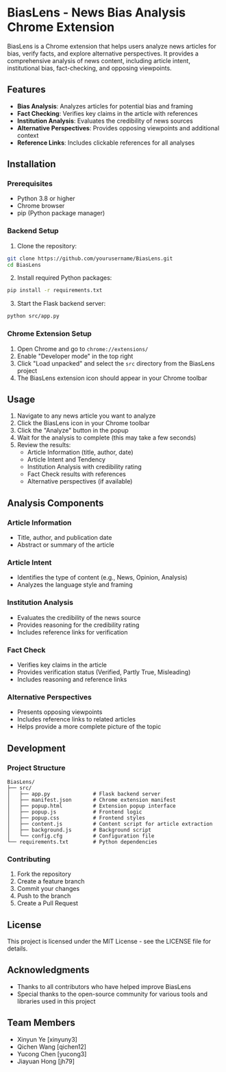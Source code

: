# BiasLens - News Bias Analysis Chrome Extension

BiasLens is a Chrome extension that helps users analyze news articles for bias, verify facts, and explore alternative perspectives. It provides a comprehensive analysis of news content, including article intent, institutional bias, fact-checking, and opposing viewpoints.

## Features

- **Bias Analysis**: Analyzes articles for potential bias and framing
- **Fact Checking**: Verifies key claims in the article with references
- **Institution Analysis**: Evaluates the credibility of news sources
- **Alternative Perspectives**: Provides opposing viewpoints and additional context
- **Reference Links**: Includes clickable references for all analyses

## Installation

### Prerequisites
- Python 3.8 or higher
- Chrome browser
- pip (Python package manager)

### Backend Setup
1. Clone the repository:
```bash
git clone https://github.com/yourusername/BiasLens.git
cd BiasLens
```

2. Install required Python packages:
```bash
pip install -r requirements.txt
```

3. Start the Flask backend server:
```bash
python src/app.py
```

### Chrome Extension Setup
1. Open Chrome and go to `chrome://extensions/`
2. Enable "Developer mode" in the top right
3. Click "Load unpacked" and select the `src` directory from the BiasLens project
4. The BiasLens extension icon should appear in your Chrome toolbar

## Usage

1. Navigate to any news article you want to analyze
2. Click the BiasLens icon in your Chrome toolbar
3. Click the "Analyze" button in the popup
4. Wait for the analysis to complete (this may take a few seconds)
5. Review the results:
   - Article Information (title, author, date)
   - Article Intent and Tendency
   - Institution Analysis with credibility rating
   - Fact Check results with references
   - Alternative perspectives (if available)

## Analysis Components

### Article Information
- Title, author, and publication date
- Abstract or summary of the article

### Article Intent
- Identifies the type of content (e.g., News, Opinion, Analysis)
- Analyzes the language style and framing

### Institution Analysis
- Evaluates the credibility of the news source
- Provides reasoning for the credibility rating
- Includes reference links for verification

### Fact Check
- Verifies key claims in the article
- Provides verification status (Verified, Partly True, Misleading)
- Includes reasoning and reference links

### Alternative Perspectives
- Presents opposing viewpoints
- Includes reference links to related articles
- Helps provide a more complete picture of the topic

## Development

### Project Structure
```
BiasLens/
├── src/
│   ├── app.py              # Flask backend server
│   ├── manifest.json       # Chrome extension manifest
│   ├── popup.html          # Extension popup interface
│   ├── popup.js            # Frontend logic
│   ├── popup.css           # Frontend styles
│   ├── content.js          # Content script for article extraction
│   ├── background.js       # Background script
│   └── config.cfg          # Configuration file
└── requirements.txt        # Python dependencies
```

### Contributing
1. Fork the repository
2. Create a feature branch
3. Commit your changes
4. Push to the branch
5. Create a Pull Request

## License

This project is licensed under the MIT License - see the LICENSE file for details.

## Acknowledgments

- Thanks to all contributors who have helped improve BiasLens
- Special thanks to the open-source community for various tools and libraries used in this project

## Team Members

- Xinyun Ye [xinyuny3]
- Qichen Wang [qichen12]
- Yucong Chen [yucong3]
- Jiayuan Hong [jh79]
